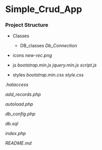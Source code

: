 # Simple_Crud_App

### Project Structure
- Classes
    - DB_classes
        *Db_Connection*
        

- icons
    *new-rec.png*

- js 
    *bootstrap.min.js*
    *jquery.min.js*
    *script.js*

- styles
    *bootstrap.min.css*
    *style.css*

*.hataccess*

*add_records.php*

*autoload.php*

*db_config.php*

*db.sql*

*index.php*

*README.md*
